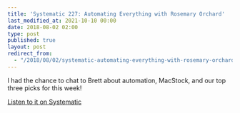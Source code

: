 ```yaml
---
title: 'Systematic 227: Automating Everything with Rosemary Orchard'
last_modified_at: 2021-10-10 00:00
date: 2018-08-02 02:00
type: post
published: true
layout: post
redirect_from:
  - "/2018/08/02/systematic-automating-everything-with-rosemary-orchard.html"
---
```

I had the chance to chat to Brett about automation, MacStock, and our top three picks for this week!  

<!--more-->

<a href="http://esn.fm/systematic/227">Listen to it on Systematic</a>  
